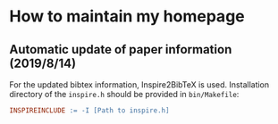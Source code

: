 # How to maintain my homepage #

## Automatic update of paper information (2019/8/14) ##

For the updated bibtex information, Inspire2BibTeX is used.
Installation directory of the `inspire.h` should be provided in `bin/Makefile`:

``` makefile
INSPIREINCLUDE := -I [Path to inspire.h]
```


